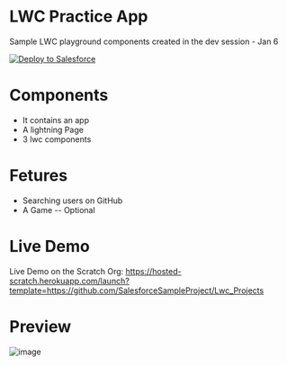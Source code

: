 # LWC Practice App
 Sample LWC playground components created in the dev session - Jan 6
 
<a href="https://githubsfdeploy.herokuapp.com">
  <img alt="Deploy to Salesforce"
       src="https://raw.githubusercontent.com/afawcett/githubsfdeploy/master/deploy.png">
</a>

# Components 
 - It contains an app 
 - A lightning Page
 - 3 lwc components 

# Fetures 
 - Searching users on GitHub
 - A Game -- Optional

 
# Live Demo
Live Demo on the Scratch Org: https://hosted-scratch.herokuapp.com/launch?template=https://github.com/SalesforceSampleProject/Lwc_Projects

# Preview
![image](https://user-images.githubusercontent.com/121805183/210968846-69a2454c-d87b-4960-9f2f-7dd025738d3b.png)





